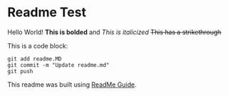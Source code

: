 # Readme Test
Hello World! **This is bolded** and *This is italicized*
~~This has a strikethrough~~

This is a code block:
```
git add readme.MD
git commit -m "Update readme.md"
git push
```

This readme was built using [ReadMe Guide](https://docs.github.com/en/github/writing-on-github/basic-writing-and-formatting-syntax).